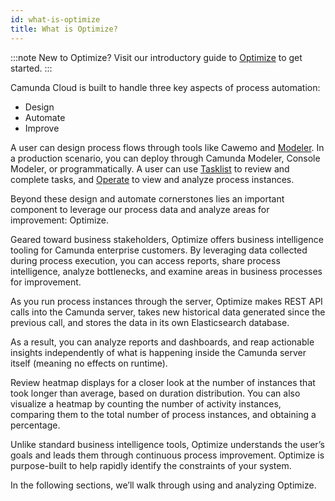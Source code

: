 ```yaml
---
id: what-is-optimize
title: What is Optimize?
---
```


:::note
New to Optimize? Visit our introductory guide to [Optimize](/guides/integrating-optimize.md) to get started.
:::

Camunda Cloud is built to handle three key aspects of process automation:

- Design
- Automate
- Improve

A user can design process flows through tools like Cawemo and [Modeler](/components/modeler/about.md). In a production scenario, you can deploy through Camunda Modeler, Console Modeler, or programmatically. A user can use [Tasklist](/components/tasklist/introduction.md) to review and complete tasks, and [Operate](/components/operate/index.md) to view and analyze process instances.

Beyond these design and automate cornerstones lies an important component to leverage our process data and analyze areas for improvement: Optimize.

Geared toward business stakeholders, Optimize offers business intelligence tooling for Camunda enterprise customers. By leveraging data collected during process execution, you can access reports, share process intelligence, analyze bottlenecks, and examine areas in business processes for improvement.

As you run process instances through the server, Optimize makes REST API calls into the Camunda server, takes new historical data generated since the previous call, and stores the data in its own Elasticsearch database.

As a result, you can analyze reports and dashboards, and reap actionable insights independently of what is happening inside the Camunda server itself (meaning no effects on runtime).

Review heatmap displays for a closer look at the number of instances that took longer than average, based on duration distribution. You can also visualize a heatmap by counting the number of activity instances, comparing them to the total number of process instances, and obtaining a percentage.

Unlike standard business intelligence tools, Optimize understands the user’s goals and leads them through continuous process improvement. Optimize is purpose-built to help rapidly identify the constraints of your system.

In the following sections, we’ll walk through using and analyzing Optimize.